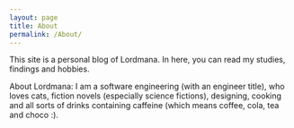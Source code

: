 ```yaml
---
layout: page
title: About
permalink: /About/
---
```


This site is a personal blog of Lordmana. In here, you can read my studies, findings and hobbies.

About Lordmana:
I am a software engineering (with an engineer title), who loves cats, fiction novels (especially science fictions), designing, cooking and all sorts of drinks containing caffeine (which means coffee, cola, tea and choco :).